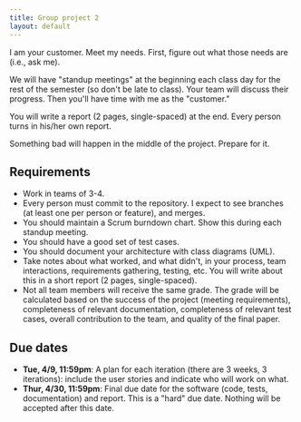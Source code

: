 ```yaml
---
title: Group project 2
layout: default
---
```


I am your customer. Meet my needs. First, figure out what those needs are (i.e., ask me).

We will have "standup meetings" at the beginning each class day for the rest of the semester (so don't be late to class). Your team will discuss their progress. Then you'll have time with me as the "customer."

You will write a report (2 pages, single-spaced) at the end. Every person turns in his/her own report.

Something bad will happen in the middle of the project. Prepare for it.

## Requirements

- Work in teams of 3-4.
- Every person must commit to the repository. I expect to see branches (at least one per person or feature), and merges.
- You should maintain a Scrum burndown chart. Show this during each standup meeting.
- You should have a good set of test cases.
- You should document your architecture with class diagrams (UML).
- Take notes about what worked, and what didn't, in your process, team interactions, requirements gathering, testing, etc. You will write about this in a short report (2 pages, single-spaced).
- Not all team members will receive the same grade. The grade will be calculated based on the success of the project (meeting requirements), completeness of relevant documentation, completeness of relevant test cases, overall contribution to the team, and quality of the final paper.

## Due dates

- **Tue, 4/9, 11:59pm**: A plan for each iteration (there are 3 weeks, 3 iterations): include the user stories and indicate who will work on what.
- **Thur, 4/30, 11:59pm**: Final due date for the software (code, tests, documentation) and report. This is a "hard" due date. Nothing will be accepted after this date.

